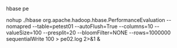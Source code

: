 hbase pe

nohup ./hbase org.apache.hadoop.hbase.PerformanceEvaluation --nomapred --table=petest01 --autoFlush=True --columns=10 --valueSize=100 --presplit=20 --bloomFilter=NONE --rows=1000000 sequentialWrite 100 > pe02.log 2>&1 &
